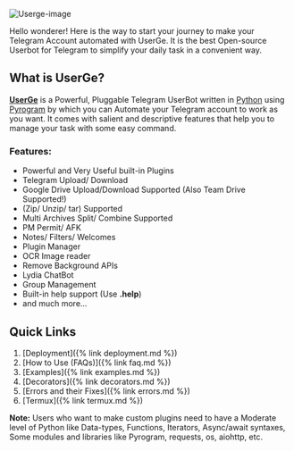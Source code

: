 ![Userge-image](https://telegra.ph/file/083ee09d368e0ee991996.jpg)

Hello wonderer! Here is the way to start your journey to make your Telegram Account automated with UserGe. It is the best Open-source Userbot for Telegram to simplify your daily task in a convenient way.

## What is UserGe?

<b>[UserGe](https://github.com/usergeteam/userge)</b> is a Powerful, Pluggable Telegram UserBot written in [Python](https://www.python.org/) using [Pyrogram](https://github.com/pyrogram) by which you can Automate your Telegram account to work as you want. It comes with salient and descriptive features that help you to manage your task with some easy command.

### Features:
*  Powerful and Very Useful built-in Plugins
*  Telegram Upload/ Download
*  Google Drive Upload/Download Supported (Also Team Drive Supported!)
*  (Zip/ Unzip/ tar) Supported
*  Multi Archives Split/ Combine Supported
*  PM Permit/ AFK
*  Notes/ Filters/ Welcomes
*  Plugin Manager
*  OCR Image reader
*  Remove Background APIs
*  Lydia ChatBot
*  Group Management
*  Built-in help support (Use **.help**)
*  and much more...

## Quick Links
1. [Deployment]({% link deployment.md %})
2. [How to Use (FAQs)]({% link faq.md %})
3. [Examples]({% link examples.md %})
4. [Decorators]({% link decorators.md %})
5. [Errors and their Fixes]({% link errors.md %})
6. [Termux]({% link termux.md %})

**Note:** Users who want to make custom plugins need to have a Moderate level of Python like Data-types, Functions, Iterators, Async/await syntaxes, Some modules and libraries like Pyrogram, requests, os, aiohttp, etc.
